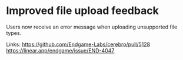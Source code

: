 # Improved file upload feedback

Users now receive an error message when uploading unsupported file types.

Links:
https://github.com/Endgame-Labs/cerebro/pull/5128
https://linear.app/endgame/issue/END-4047
